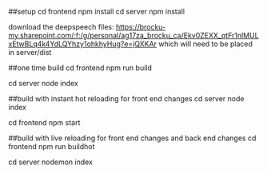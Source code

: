##setup
cd frontend npm install
cd server npm install

download the deepspeech files: https://brocku-my.sharepoint.com/:f:/g/personal/ag17za_brocku_ca/Ekv0ZEXX_qtFr1nlMULxEtwBLq4k4YdLQYhzy1ohkhyHug?e=jQXKAr which will need to be placed in server/dist

##one time build 
cd frontend
npm run build

cd server 
node index


##build with instant hot reloading for front end changes
cd server
node index

cd frontend
npm start


##build with live reloading for front end changes and back end changes
cd frontend
npm run buildhot

cd server 
nodemon index
